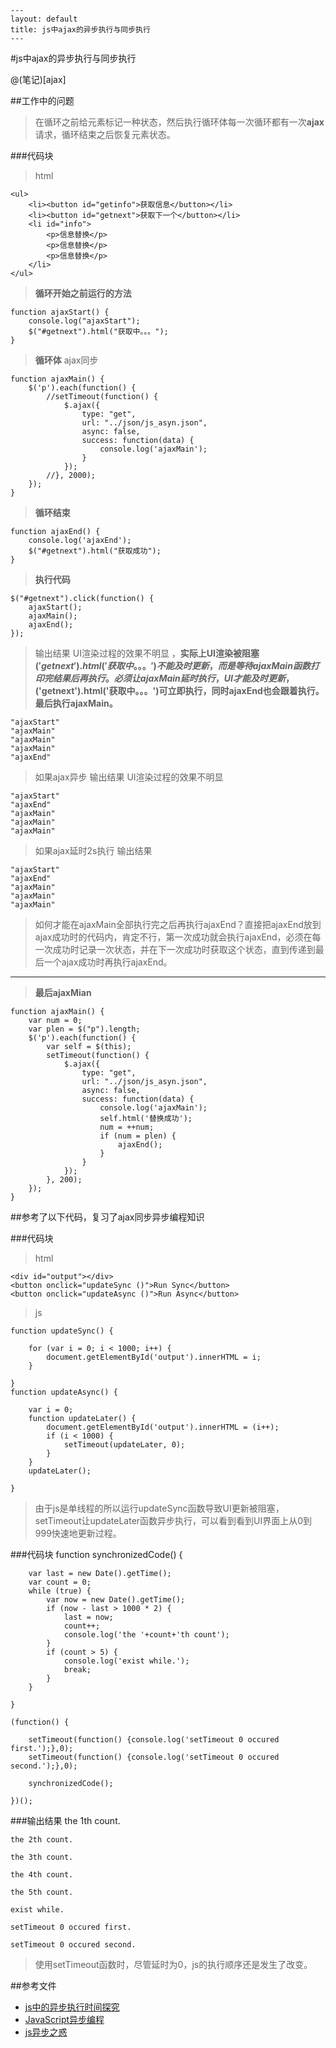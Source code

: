 	---
	layout: default
	title: js中ajax的异步执行与同步执行
	---

#js中ajax的异步执行与同步执行

@(笔记)[ajax]

##工作中的问题

>在循环之前给元素标记一种状态，然后执行循环体每一次循环都有一次**ajax**请求，循环结束之后恢复元素状态。

###代码块
>html

	<ul>
		<li><button id="getinfo">获取信息</button></li>
		<li><button id="getnext">获取下一个</button></li>
		<li id="info">
			<p>信息替换</p>
			<p>信息替换</p>
			<p>信息替换</p>
		</li>
	</ul>

>**循环开始之前运行的方法** 

	function ajaxStart() {
		console.log("ajaxStart");
		$("#getnext").html("获取中。。。");
	}
>**循环体** ajax同步

	function ajaxMain() {
		$('p').each(function() {
			//setTimeout(function() {
				$.ajax({
					type: "get",
					url: "../json/js_asyn.json",
					async: false,
					success: function(data) {
						console.log('ajaxMain');
					}
				});
			//}, 2000);
		});
	}
>**循环结束** 

	function ajaxEnd() {
		console.log('ajaxEnd');
		$("#getnext").html("获取成功");
	}
>**执行代码**

	$("#getnext").click(function() {
		ajaxStart();
		ajaxMain();
		ajaxEnd();
	});
>输出结果   UI渲染过程的效果不明显 ，**实际上UI渲染被阻塞$('getnext').html('获取中。。。')不能及时更新，而是等待ajaxMain函数打印完结果后再执行。必须让ajaxMain延时执行，UI才能及时更新，$('getnext').html('获取中。。。')可立即执行，同时ajaxEnd也会跟着执行。最后执行ajaxMain。**

	"ajaxStart"	
	"ajaxMain"	
	"ajaxMain"	
	"ajaxMain"
	"ajaxEnd"	
>如果ajax异步   输出结果   UI渲染过程的效果不明显

	"ajaxStart"	
	"ajaxEnd"	
	"ajaxMain"	
	"ajaxMain"	
	"ajaxMain"

>如果ajax延时2s执行  输出结果

	"ajaxStart"	
	"ajaxEnd"	
	"ajaxMain"	
	"ajaxMain"	
	"ajaxMain"

>如何才能在ajaxMain全部执行完之后再执行ajaxEnd？直接把ajaxEnd放到ajax成功时的代码内，肯定不行，第一次成功就会执行ajaxEnd，必须在每一次成功时记录一次状态，并在下一次成功时获取这个状态，直到传递到最后一个ajax成功时再执行ajaxEnd。

----------------------
>**最后ajaxMian**

	function ajaxMain() {
		var num = 0;
		var plen = $("p").length;
		$('p').each(function() {
			var self = $(this);
			setTimeout(function() {
				$.ajax({
					type: "get",
					url: "../json/js_asyn.json",
					async: false,
					success: function(data) {
						console.log('ajaxMain');
						self.html('替换成功');
						num = ++num;
						if (num = plen) {
							ajaxEnd();
						}
					}
				});
			}, 200);
		});
	}

##参考了以下代码，复习了ajax同步异步编程知识

###代码块
>html

	<div id="output"></div>
	<button onclick="updateSync ()">Run Sync</button>
	<button onclick="updateAsync ()">Run Async</button>
>js

	function updateSync() {
	
	    for (var i = 0; i < 1000; i++) {
	        document.getElementById('output').innerHTML = i;
	    }
	    
	}
	function updateAsync() {
	
	    var i = 0;
	    function updateLater() {
	        document.getElementById('output').innerHTML = (i++);
	        if (i < 1000) {
	            setTimeout(updateLater, 0);
	        }
	    }
	    updateLater();
	    
	}

>由于js是单线程的所以运行updateSync函数导致UI更新被阻塞，setTimeout让updateLater函数异步执行，可以看到看到UI界面上从0到999快速地更新过程。

###代码块
	function synchronizedCode() {
	
	    var last = new Date().getTime();
	    var count = 0;
	    while (true) {
	        var now = new Date().getTime();
	        if (now - last > 1000 * 2) {
	            last = now;
	            count++;
	            console.log('the '+count+'th count');
	        }
	        if (count > 5) {
	            console.log('exist while.');
	            break;
	        }
	    }
	    
	}

	(function() {
	
	    setTimeout(function() {console.log('setTimeout 0 occured first.');},0);
	    setTimeout(function() {console.log('setTimeout 0 occured second.');},0);
	    
	    synchronizedCode();
	    
	})();

###输出结果
	the 1th count.
	
	the 2th count.
	
	the 3th count.
	
	the 4th count.
	
	the 5th count.
	
	exist while.
	
	setTimeout 0 occured first.
	
	setTimeout 0 occured second.

>使用setTimeout函数时，尽管延时为0，js的执行顺序还是发生了改变。








##参考文件
- [js中的异步执行时间探究](http://echizen.github.io/tech/2016/03-05-asynchronous)
- [JavaScript异步编程](https://software.intel.com/zh-cn/articles/asynchronized-javascript-programming)
- [js异步之惑](http://blog.whyun.com/posts/js/)
